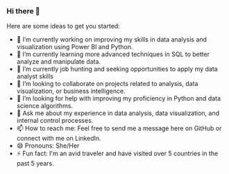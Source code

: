 ### Hi there 👋


Here are some ideas to get you started:

- 🔭 I’m currently working on improving my skills in data analysis and visualization using Power BI and Python.
- 🌱 I’m currently learning more advanced techniques in SQL to better analyze and manipulate data.
- 💼 I’m currently job hunting and seeking opportunities to apply my data analyst skills
- 👯 I’m looking to collaborate on projects related to analysis, data visualization, or business intelligence.
- 🤔 I’m looking for help with improving my proficiency in Python and data science algorithms.
- 💬 Ask me about my experience in data analysis, data visualization, and internal control processes.
- 📫 How to reach me: Feel free to send me a message here on GitHub or connect with me on LinkedIn.
- 😄 Pronouns: She/Her
- ⚡ Fun fact: I'm an avid traveler and have visited over 5 countries in the past 5 years.
